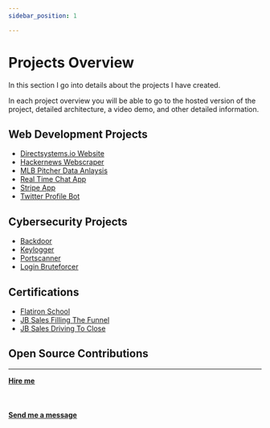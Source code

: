 ```yaml
---
sidebar_position: 1

---
```


# Projects Overview

In this section I go into details about the projects I have created.

In each project overview you will be able to go to the hosted version of the project, detailed architecture, a video demo, and other detailed information.

## Web Development Projects

* [Directsystems.io Website](/docs/projects/1:%20Web%20Development/Directsystems.io/projectoverview)
* [Hackernews Webscraper](/docs/projects/1:%20Web%20Development/Hackernews%20Webscraper/projectoverview)
* [MLB Pitcher Data Anlaysis](/docs/projects/1:%20Web%20Development/MLB%20Pitchers%20Data%20Analysis/projectoverview)
* [Real Time Chat App](/docs/projects/1:%20Web%20Development/Real%20Time%20Chat%20App/projectoverview)
* [Stripe App](/docs/projects/1:%20eb%20Development/stripe%20app/projectoverview)
* [Twitter Profile Bot](/docs/projects/1:%20Web%20Development/Twitter%20Profile%20Bot/projectoverview)

## Cybersecurity Projects
* [Backdoor](/docs/projects/2:%20Cybersecurity/backdoor%20attack/projectoverview)
* [Keylogger](/docs/projects/2:%20Cybersecurity/Keylogger/projectoverview)
* [Portscanner](/docs/projects/2:%20Cybersecurity/portscanner/projectoverview)
* [Login Bruteforcer](/docs/projects/2:%20Cybersecurity/Bruteforcer/projectoverview)


## Certifications
* [Flatiron School](/docs/projects/3:%20Certifications/certs)
* [JB Sales Filling The Funnel](/docs/projects/3:%20Certifications/certs)
* [JB Sales Driving To Close](/docs/projects/3:%20Certifications/certs)

## Open Source Contributions



<hr></hr>

<a href="https://calendly.com/mattherzog/business-chat" target="_blank"><b><u>Hire me</u></b></a>
<br></br>
<br></br>
<a href="mailto:matt@mattherzog.me" target="_blank"><b><u>Send me a message</u></b></a>
